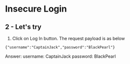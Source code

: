# Insecure Login

## 2 - Let's try

1. Click on Log In button.  The request payload is as below
```
{"username":"CaptainJack","password":"BlackPearl"}
```

Answer:
username: CaptainJack
password: BlackPearl

